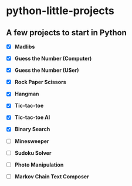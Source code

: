 # python-little-projects
## A few projects to start in Python

- [X] **Madlibs**

- [X] **Guess the Number (Computer)**

- [x] **Guess the Number (USer)**

- [x] **Rock Paper Scissors**

- [x] **Hangman**

- [x] **Tic-tac-toe**

- [x] **Tic-tac-toe AI**

- [x] **Binary Search**

- [ ] **Minesweeper**

- [ ] **Sudoku Solver**

- [ ] **Photo Manipulation**

- [ ] **Markov Chain Text Composer**
